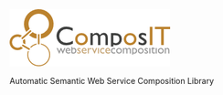 ![Composit](src/main/doclava/custom/assets/composit-template/assets/images/composit-transparent.png?raw=true)

Automatic Semantic Web Service Composition Library


